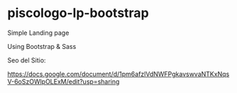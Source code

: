 # piscologo-lp-bootstrap

Simple Landing page

Using Bootstrap & Sass

Seo del Sitio:

https://docs.google.com/document/d/1pm6afzlVdNWFPgkavswvaNTKxNqsV-6oSzOWlpOLExM/edit?usp=sharing
